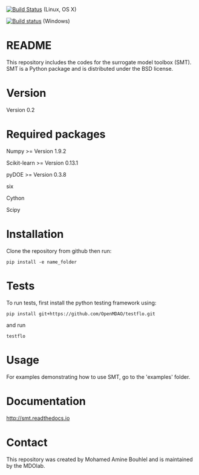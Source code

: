 [![Build Status](https://travis-ci.org/SMTorg/smt.svg?branch=master)](https://travis-ci.org/SMTorg/smt) (Linux, OS X)

[![Build status](https://ci.appveyor.com/api/projects/status/o0303yw40sqqe88y?svg=true)](https://ci.appveyor.com/project/hwangjt/smt-52ku9) (Windows)

# README
This repository includes the codes for the surrogate model toolbox (SMT). SMT is a Python package and is distributed under the BSD license.

# Version
Version 0.2

# Required packages
Numpy    >= Version 1.9.2

Scikit-learn  >= Version 0.13.1

pyDOE >= Version 0.3.8

six

Cython

Scipy

# Installation
Clone the repository from github then run:

```
pip install -e name_folder
```

# Tests
To run tests, first install the python testing framework using:

```
pip install git+https://github.com/OpenMDAO/testflo.git
```

and run

```
testflo
```

# Usage
For examples demonstrating how to use SMT, go to the 'examples' folder.

# Documentation
http://smt.readthedocs.io

# Contact
This repository was created by Mohamed Amine Bouhlel and is maintained by the MDOlab.
